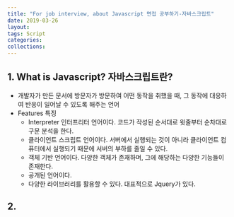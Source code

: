 ```yaml
---
title: "For job interview, about Javascript 면접 공부하기-자바스크립트"
date: 2019-03-26
layout:
tags: Script
categories: 
collections:
---
```



## 1. What is Javascript? 자바스크립트란?
- 개발자가 만든 문서에 방문자가 방문하여 어떤 동작을 취했을 때, 그 동작에 대응하여 반응이 일어날 수 있도록 해주는 언어
- Features 특징
  - Interpreter 인터프리터 언어이다. 코드가 작성된 순서대로 윗줄부터 순차대로 구문 분석을 한다.
  - 클라이언트 스크립트 언어이다. 서버에서 실행되는 것이 아니라 클라이언트 컴퓨터에서 실행되기 때문에 서버의 부하를 줄일 수 있다. 
  - 객체 기반 언어이다. 다양한 객체가 존재하며, 그에 해당하는 다양한 기능들이 존재한다.
  - 공개된 언어이다.
  - 다양한 라이브러리를 활용할 수 있다. 대표적으로 Jquery가 있다.
  
## 2. 

